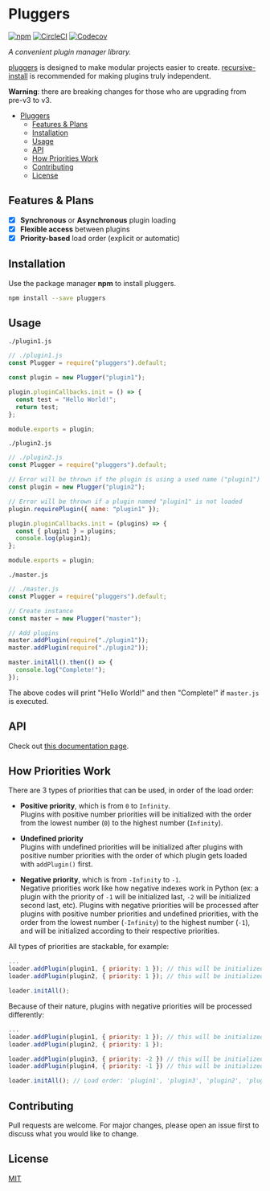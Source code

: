 # Pluggers

[![npm](https://img.shields.io/npm/v/pluggers.svg)](https://www.npmjs.com/package/pluggers)
[![CircleCI](https://circleci.com/gh/alvitoraidhy/pluggers.svg?style=shield)](https://circleci.com/gh/alvitoraidhy/pluggers)
[![Codecov](https://codecov.io/gh/alvitoraidhy/pluggers/branch/master/graph/badge.svg?token=MZY3IEV0HS)](https://codecov.io/gh/alvitoraidhy/pluggers)

_A convenient plugin manager library._

[pluggers](https://www.npmjs.com/package/pluggers) is designed to make modular projects easier to create. [recursive-install](https://www.npmjs.com/package/recursive-install) is recommended for making plugins truly independent.

**Warning**: there are breaking changes for those who are upgrading from pre-v3 to v3.

- [Pluggers](#pluggers)
  - [Features & Plans](#features--plans)
  - [Installation](#installation)
  - [Usage](#usage)
  - [API](#api)
  - [How Priorities Work](#how-priorities-work)
  - [Contributing](#contributing)
  - [License](#license)

## Features & Plans

- [x] **Synchronous** or **Asynchronous** plugin loading
- [x] **Flexible access** between plugins
- [x] **Priority-based** load order (explicit or automatic)

## Installation

Use the package manager **npm** to install pluggers.

```bash
npm install --save pluggers
```

## Usage

`./plugin1.js`

```javascript
// ./plugin1.js
const Plugger = require("pluggers").default;

const plugin = new Plugger("plugin1");

plugin.pluginCallbacks.init = () => {
  const test = "Hello World!";
  return test;
};

module.exports = plugin;
```

`./plugin2.js`

```javascript
// ./plugin2.js
const Plugger = require("pluggers").default;

// Error will be thrown if the plugin is using a used name ("plugin1") when loaded
const plugin = new Plugger("plugin2");

// Error will be thrown if a plugin named "plugin1" is not loaded
plugin.requirePlugin({ name: "plugin1" });

plugin.pluginCallbacks.init = (plugins) => {
  const { plugin1 } = plugins;
  console.log(plugin1);
};

module.exports = plugin;
```

`./master.js`

```javascript
// ./master.js
const Plugger = require("pluggers").default;

// Create instance
const master = new Plugger("master");

// Add plugins
master.addPlugin(require("./plugin1"));
master.addPlugin(require("./plugin2"));

master.initAll().then(() => {
  console.log("Complete!");
});
```

The above codes will print "Hello World!" and then "Complete!" if `master.js` is executed.

## API

Check out [this documentation page](https://alvitoraidhy.github.io/pluggers/).

## How Priorities Work

There are 3 types of priorities that can be used, in order of the load order:

- **Positive priority**, which is from `0` to `Infinity`.\
  Plugins with positive number priorities will be initialized with the order from the lowest number (`0`) to the highest number (`Infinity`).

- **Undefined priority**\
  Plugins with undefined priorities will be initialized after plugins with positive number priorities with the order of which plugin gets loaded with `addPlugin()` first.

- **Negative priority**, which is from `-Infinity` to `-1`.\
  Negative priorities work like how negative indexes work in Python (ex: a plugin with the priority of `-1` will be initialized last, `-2` will be initialized second last, etc). Plugins with negative priorities will be processed after plugins with positive number priorities and undefined priorities, with the order from the lowest number (`-Infinity`) to the highest number (`-1`), and will be initialized according to their respective priorities.

All types of priorities are stackable, for example:

```javascript
...
loader.addPlugin(plugin1, { priority: 1 }); // this will be initialized first
loader.addPlugin(plugin2, { priority: 1 }); // this will be initialized after 'plugin1'. Note that its priority is the same as 'plugin1'

loader.initAll();
```

Because of their nature, plugins with negative priorities will be processed differently:

```javascript
...
loader.addPlugin(plugin1, { priority: 1 }); // this will be initialized first
loader.addPlugin(plugin2, { priority: 1 });

loader.addPlugin(plugin3, { priority: -2 }) // this will be initialized after 'plugin1', before 'plugin2'
loader.addPlugin(plugin4, { priority: -1 }) // this will be initialized after 'plugin2'

loader.initAll(); // Load order: 'plugin1', 'plugin3', 'plugin2', 'plugin4'
```

## Contributing

Pull requests are welcome. For major changes, please open an issue first to discuss what you would like to change.

## License

[MIT](https://choosealicense.com/licenses/mit/)
